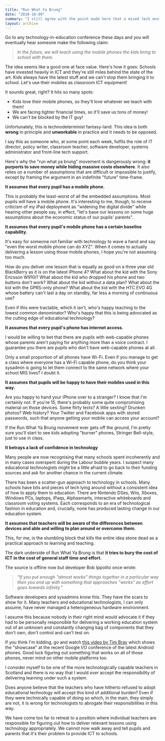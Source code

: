 ```yaml
---
title: "Run What Ya Brung"
date: "2010-10-09"
summary: "I still agree with the point made here that a mixed tech environment imposes a vast range of hidden costs."
layout: archive
---
```


Go to any technology-in-education conference these days and you will eventually hear someone make the following claim:

> _In the future, we will teach using the mobile phones the kids bring to school with them._

The idea seems like a good one at face value. Here's how it goes: Schools have invested heavily in ICT and they're still miles behind the state of the art. Kids always have the latest stuff and we can't stop them bringing it to school. Let's use their mobiles as classroom ICT equipment!

It sounds great, right? It hits so many spots:

- Kids love their mobile phones, so they'll love whatever we teach with them!
- We are facing tighter financial times, so it'll save us tons of money!
- We can't be blocked by the IT guy!

Unfortunately, this is technodeterminist fantasy-land. This idea is both **wrong** in principle and **unworkable** in practice and it needs to be opposed.

I say this as someone who, at some point each week, fulfils the role of IT director, policy writer, classroom teacher, software developer, systems administrator and front-line tech support.

Here's why the "run what ya brung" movement is dangerously wrong: **it purports to save money while hiding massive costs elsewhere**. It also relies on a number of assumptions that are difficult or impossible to justify, except by framing the argument in an indefinite "future" time-frame.

**It assumes that every pupil has a mobile phone.**

This is probably the least-worst of all the embedded assumptions. Most pupils will have a mobile phone. It's interesting to me, though, to receive criticism of my iPad deployment as "widening the digital divide" while hearing other people say, in effect, "let's base our lessons on some huge assumptions about the economic status of our pupils' parents".

**It assumes that every pupil's mobile phone has a certain baseline capability.**

It's easy for someone not familiar with technology to wave a hand and say "even the worst mobile phone can do XYZ". When it comes to actually delivering a lesson using those mobile phones, I hope you're not assuming too much.

How do you deliver one lesson that is equally as good on a three year old BlackBerry as it is on the latest iPhone 4? What about the kid with the Sony Ericsson W910i? What about the kid who dropped his phone and two buttons don't work? What about the kid without a data plan? What about the kid with the GPRS-only phone? What about the kid with the HTC EVO 4G whose battery can't last a day on standby, far less a morning of continuous use?

Even if this were tractable, which it isn't, who's happy teaching to the lowest common denominator? Who's happy that this is being advocated as the cutting edge of educational technology?

**It assumes that every pupil's phone has internet access.**

I would be willing to bet that there are pupils with web-capable phones whose parents aren't paying for anything more than a voice contract. I guarantee you there are pupils who don't have web-capable phones at all.

Only a small proportion of all phones have Wi-Fi. Even if you manage to get a class where everyone has a Wi-Fi capable phone, do you think your sysadmin is going to let them connect to the same network where your school MIS lives? I doubt it.

**It assumes that pupils will be happy to have their mobiles used in this way.**

Are you happy to hand your iPhone over to a stranger? I know that I'm certainly not. If you're 15, there's probably some quite compromising material on those devices. Some flirty texts? A little sexting? Drunken photos? Web history? Your Twitter and Facebook apps with stored passwords, such that anyone getting your mobile can access your account?

If the Run What Ya Brung movement ever gets off the ground, I'm pretty sure you'll start to see kids adopting "burner" phones, Stringer Bell-style, just to use in class.

**It betrays a lack of confidence in technology**

Many people are now recognising that many schools spent incoherently and in many cases overspent during the Labour bubble years. I suspect many educational technologists might be a little afraid to go back to their funding sources and ask for another chance in the current climate.

There has been a scatter-gun approach to technology in schools. Many schools have bits and pieces of tech lying around without a consistent idea of how to apply them to education. There are Nintendo DSes, Wiis, Xboxes, Windows PCs, laptops, iPaqs, Alphasmarts, interactive whiteboards and classroom voting systems. Each corresponds to an era of technological fashion in education and, crucially, none has produced lasting change in our education system.

**It assumes that teachers will be aware of the differences between devices and able and willing to plan around or overcome them.**

This, for me, is the stumbling block that kills the entire idea stone dead as a practical approach to learning and teaching.

The dark underside of Run What Ya Brung is that **it tries to bury the cost of ICT in the cost of general staff time and effort.**

The source is offline now but developer Bob Ippolito once wrote:

> _"If you put enough "almost works" things together in a particular way then you end up with something that approaches "works" as effort goes towards infinity."_

Software developers and sysadmins know this. They have the scars to show for it. Many teachers and educational technologists, I can only assume, have never managed a heterogeneous hardware environment.

I assume this because nobody in their right mind would advocate it if they had to be personally responsible for delivering a working education system out of an unknown and constantly changing bag of components that they don't own, don't control and can't test on.

If you think I'm kidding, go and watch [this video by Tim Bray](http://www.tbray.org/ongoing/When/201x/2010/05/19/IO-Android-Phone-Case) which shows the "showcase" at the recent Google I/O conference of the latest Android phones. Good luck figuring out something that works on all of those phones, never mind on other mobile platforms too.

I consider myself to be one of the more technologically capable teachers in Scotland and there is no way that I would _ever_ accept the responsibility of delivering learning under such a system.

Does anyone believe that the teachers who have hitherto refused to adopt educational technology will accept this kind of additional burden? Even if they were technically capable of doing so which, in the main, they simply are not, it is wrong for technologists to abrogate their responsibilities in this way.

We have come too far to retreat to a position where individual teachers are responsible for figuring out how to deliver relevant lessons using technology appropriately. We cannot now walk away and tell pupils and parents that it's their problem to provide ICT to schools.
